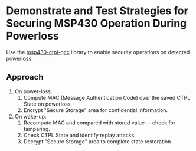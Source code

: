 # Demonstrate and Test Strategies for Securing MSP430 Operation During Powerloss

Use the [msp430-ctpl-gcc](https://github.com/Secure-Embedded-Systems/msp430-ctpl-gcc) library to enable security operations on detected powerloss.

## Approach
1. On power-loss:
	1. Compute MAC (Message Authentication Code) over the saved CTPL State on powerloss.
	2. Encrypt "Secure Storage" area for confidential information.
2. On wake-up:
	1. Recompute MAC and compared with stored value -- check for tampering.
	2. Check CTPL State and identify replay attacks.
	3. Decrypt "Secure Storage" area to complete state restoration



